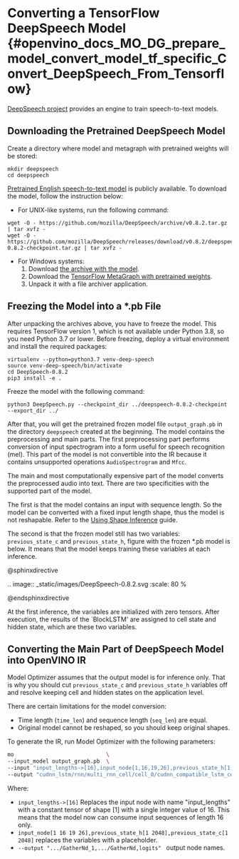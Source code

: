 # Converting a TensorFlow DeepSpeech Model {#openvino_docs_MO_DG_prepare_model_convert_model_tf_specific_Convert_DeepSpeech_From_Tensorflow}

[DeepSpeech project](https://github.com/mozilla/DeepSpeech) provides an engine to train speech-to-text models.

## Downloading the Pretrained DeepSpeech Model

Create a directory where model and metagraph with pretrained weights will be stored:
```
mkdir deepspeech
cd deepspeech
```
[Pretrained English speech-to-text model](https://github.com/mozilla/DeepSpeech/releases/tag/v0.8.2) is publicly available.
To download the model, follow the instruction below:

* For UNIX-like systems, run the following command:
```
wget -O - https://github.com/mozilla/DeepSpeech/archive/v0.8.2.tar.gz | tar xvfz -
wget -O - https://github.com/mozilla/DeepSpeech/releases/download/v0.8.2/deepspeech-0.8.2-checkpoint.tar.gz | tar xvfz -
```
* For Windows systems:
  1. Download [the archive with the model](https://github.com/mozilla/DeepSpeech/archive/v0.8.2.tar.gz).
  2. Download the [TensorFlow MetaGraph with pretrained weights](https://github.com/mozilla/DeepSpeech/releases/download/v0.8.2/deepspeech-0.8.2-checkpoint.tar.gz).
  3. Unpack it with a file archiver application.

## Freezing the Model into a *.pb File

After unpacking the archives above, you have to freeze the model. This requires
TensorFlow version 1, which is not available under Python 3.8, so you need Python 3.7 or lower.
Before freezing, deploy a virtual environment and install the required packages:
```
virtualenv --python=python3.7 venv-deep-speech
source venv-deep-speech/bin/activate
cd DeepSpeech-0.8.2
pip3 install -e .
```
Freeze the model with the following command:
```
python3 DeepSpeech.py --checkpoint_dir ../deepspeech-0.8.2-checkpoint --export_dir ../
```
After that, you will get the pretrained frozen model file `output_graph.pb` in the directory `deepspeech` created at
the beginning. The model contains the preprocessing and main parts. The first preprocessing part performs conversion of input
spectrogram into a form useful for speech recognition (mel). This part of the model is not convertible into
the IR because it contains unsupported operations `AudioSpectrogram` and `Mfcc`.

The main and most computationally expensive part of the model converts the preprocessed audio into text.
There are two specificities with the supported part of the model.

The first is that the model contains an input with sequence length. So the model can be converted with
a fixed input length shape, thus the model is not reshapable.
Refer to the [Using Shape Inference](../../../../OV_Runtime_UG/ShapeInference.md) guide.

The second is that the frozen model still has two variables: `previous_state_c` and `previous_state_h`, figure
with the frozen *.pb model is below. It means that the model keeps training these variables at each inference.


@sphinxdirective

.. image:: _static/images/DeepSpeech-0.8.2.svg
   :scale: 80 %

@endsphinxdirective


At the first inference, the variables are initialized with zero tensors. After execution, the results of the `BlockLSTM'
are assigned to cell state and hidden state, which are these two variables.

## Converting the Main Part of DeepSpeech Model into OpenVINO IR

Model Optimizer assumes that the output model is for inference only. That is why you should cut `previous_state_c`
and `previous_state_h` variables off and resolve keeping cell and hidden states on the application level.

There are certain limitations for the model conversion:
- Time length (`time_len`) and sequence length (`seq_len`) are equal.
- Original model cannot be reshaped, so you should keep original shapes.

To generate the IR, run Model Optimizer with the following parameters:
```sh
mo                             \
--input_model output_graph.pb  \
--input "input_lengths->[16],input_node[1,16,19,26],previous_state_h[1,2048],previous_state_c[1,2048]"   \
--output "cudnn_lstm/rnn/multi_rnn_cell/cell_0/cudnn_compatible_lstm_cell/GatherNd_1,cudnn_lstm/rnn/multi_rnn_cell/cell_0/cudnn_compatible_lstm_cell/GatherNd,logits"
```

Where:
* `input_lengths->[16]` Replaces the input node with name "input_lengths" with a constant tensor of shape [1] with a
  single integer value of 16. This means that the model now can consume input sequences of length 16 only.
* `input_node[1 16 19 26],previous_state_h[1 2048],previous_state_c[1 2048]` replaces the variables with a placeholder.
* `--output ".../GatherNd_1,.../GatherNd,logits" ` output node names.

